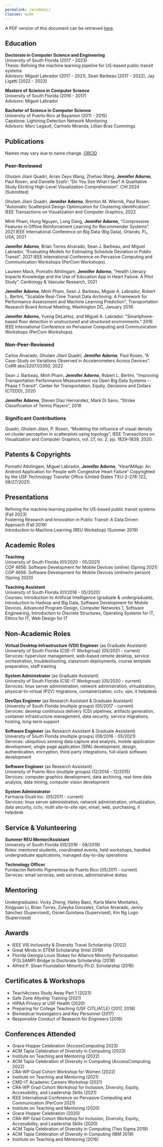 ```yaml
---
permalink: /academic/
classes: wide
---
```


A PDF version of this document can be retrieved [here](https://google.com).

## Education

**Doctorate in Computer Science and Engineering**<br/>
University of South Florida (2017 - 2023)<br/>
Thesis: Refining the machine learning pipeline for US-based public transit systems<br/>
Advisors: Miguel Labrador (2017 - 2021), Sean Barbeau (2017 - 2022), Jay Ligatti (2022 - 2023)<br/>

**Masters of Science in Computer Science**<br/>
University of South Florida (2016 - 2017)<br/>
Advisors: Miguel Labrador

**Bachelor of Science in Computer Science**<br/>
University of Puerto Rico at Bayamon (2011 - 2015)<br/>
Capstone: Lightning Detection Network Monitoring<br/>
Advisors: Marc Legault, Carmelo Miranda, Lillian Bras Cummings

## Publications

Names may vary due to name change. [ORCID](https://orcid.org/0000-0002-6511-694X)

### Peer-Reviewed

Ghulam Jilani Quadri, Arran Zeyu Wang, Zhehao Wang, **Jennifer Adorno**, Paul Rosen, and Danielle Szafir: ”Do You See What I See? A Qualitative Study Eliciting High-Level Visualization Comprehension”. CHI 2024 (Submitted)

Ghulam Jilani Quadri, **Jennifer Adorno**, Brenton M. Wiernik, Paul Rosen: "Automatic Scatterplot Design Optimization for Clustering Identification”. IEEE Transactions on Visualization and Computer Graphics, 2022
 
Minh Pham, Hung Nguyen, Long Dang, **Jennifer Adorno**, "Compressive Features in Offline Reinforcement Learning for Recommender Systems”. 2021 IEEE International Conference on Big Data (Big Data), Orlando, FL, USA, 2021

**Jennifer Adorno**, Brian Torres Alvarado, Sean J. Barbeau, and Miguel Labrador, “Evaluating Models for Estimating Schedule Deviation in Public Transit”. 2021 IEEE International Conference on Pervasive Computing and Communication Workshops (PerCom Workshops).

Laureen Mack, Ponrathi Athilingam, **Jennifer Adorno**, "Health Literacy Impacts Knowledge and the Use of Education App in Heart Failure: A Pilot Study”. Cardiology & Vascular Research, 2021

**Jennifer Adorno**, Minh Pham, Sean J. Barbeau, Miguel A. Labrador, Robert L. Bertini, "Scalable Real-Time Transit Data Archiving: A Framework for Performance Assessment and Machine Learning Prediction", Transportation Research Board Annual Meeting, Washington DC, January 2019.

**Jennifer Adorno**, Yueng DeLaHoz, and Miguel A. Labrador. "Smartphone-based floor detection in unstructured and structured environments." 2016 IEEE International Conference on Pervasive Computing and Communication Workshops (PerCom Workshops).

### Non-Peer-Reviewed

Carlos Alvarado, Ghulam Jilani Quadri, **Jennifer Adorno**, Paul Rosen, ”A Case-Study on
Variations Observed in Accelerometers Across Devices". CoRR abs/2207.03350, 2022

Sean J. Barbeau, Minh Pham, **Jennifer Adorno**, Robert L. Bertini, "Improving Transportation Performance Measurement via Open Big Data Systems -- Phase 1 Transit”. Center for Transportation, Equity, Decisions and Dollars (CTEDD), 2020

**Jennifer Adorno**, Steven Diaz Hernandez, Mark Di Sano, “Stroke Classification of Tennis Players”, 2016

### Significant Contributions

Quadri, Ghulam Jilani, P. Rosen, “Modeling the influence of visual density on cluster perception in scatterplots using topology”, IEEE Transactions on Visualization and Computer Graphics, vol. 27, no. 2, pp. 1829–1839, 2020.

## Patents & Copyrights

Ponrathi Athilingam, Miguel Labrador, **Jennifer Adorno**, “HeartMApp: An Android Application for People with Congestive Heart Failure” Copyrighted by the USF Technology Transfer Office (United States TXU-2-278-122, 08/27/2021).

## Presentations

Refining the machine learning pipeline for US-based public transit systems (Fall 2023)<br/>
Fostering Research and Innovation in Public Transit: A Data Driven Approach (Fall 2019)<br/> 
Introduction to Machine Learning (REU Workshop) (Summer 2019)

## Academic Roles

**Teaching**<br/>
University of South Florida (01/2020 - 05/2021)<br/>
COP 4656: Software Development for Mobile Devices (online) (Spring 2021)<br/>
COP 4656: Software Development for Mobile Devices (online/in-person) (Spring 2020)<br/>

**Teaching Assistant**<br/>
University of South Florida (01/2016 - 05/2020)<br/>
Courses: Introduction to Artificial Intelligence (graduate & undergraduate), Introduction to Hadoop and Big Data, Software Development for Mobile Devices, Advanced Program Design, Computer Networks 1, Software Engineering, Introduction to Discrete Structures, Operating Systems for IT, Ethics for IT, Web Design for IT

## Non-Academic Roles

**Virtual Desktop Infrastructure (VDI) Engineer** (as Graduate Assistant)<br/>
University of South Florida (CSE-IT Workgroup) (05/2021 - current)<br/>
Services: hypervisor management, web-based remote desktop, service orchestration, troubleshooting, classroom deployments, course template preparation, staff training

**System Administrator** (as Graduate Assistant)<br/>
University of South Florida (CSE-IT Workgroup) (05/2020 - current)<br/>
Services: linux server administration, network administration, virtualization, physical-to-virtual (P2V) migrations, containerization, cctv, vpn, it helpdesk

**DevOps Engineer** (as Research Assistant & Graduate Assistant)<br/>
University of South Florida (multiple groups) (05/2017 - current)<br/>
Services: develop continuous delivery (CD) pipelines, artifacts generation, container infrastructure management, data security, service migrations, hosting, long-term support

**Software Engineer** (as Research Assistant & Graduate Assistant)<br/>
University of South Florida (multiple groups) (08/2016 - 05/2021)<br/>
Services: ubiquitous sensing data capture and analysis, mobile application development, single page application (SPA) development, design, authentication, encryption, third-party integrations, full-stack software development

**Software Engineer** (as Research Assistant)<br/>
University of Puerto Rico (multiple groups) (12/2014 - 12/2015)<br/>
Services: computer graphics development, data archiving, real-time data analysis, data mining, computer vision development

**System Administrator**<br/>
Farmacia Giusti Inc. (05/2011 - current)<br/>
Services: linux server administration, network administration, virtualization, data security, cctv, multi site-to-site vpn, email, web, purchasing, it helpdesk

## Service & Volunteering 

**Summer REU Mentor/Assistant**<br/>
University of South Florida (05/2016 - 08/2019)<br/>
Roles: mentored students, coordinated events, held workshops, handled undergraduate applications, managed day-to-day operations

**Technology Officer**<br/>
Fundación Retinitis Pigmentosa de Puerto Rico (05/2011 - current)<br/>
Services: email services, web services, administrative duties

## Mentoring

Undergraduates: Vicky Zheng, Hailey Baez, Karla Marie Montañez, Xingyuan Li, Brian Torres, Zuleyka Gonzalez, Carlos Alvarado, Jenny Sánchez (Supervised), Osniel Quintana (Supervised), Kin Ng Lugo (Supervised)

## Awards

* IEEE VIS Inclusivity & Diversity Travel Scholarship (2022)
* Great Minds in STEM Scholarship (Intel 2019)
* Florida Georgia Louis Stokes for Alliance Minority Participation (FGLSAMP) Bridge to Doctorate Scholarship (2018)
* Alfred P. Sloan Foundation Minority Ph.D. Scholarship (2016)

## Certificates & Workshops

* TeachAccess Study Away Part 1 (2023)
* Safe Zone Allyship Training (2021)
* HIPAA Privacy at USF Health (2020)
* Preparing for College Teaching (USF CITL/ATLE) (2017, 2018)
* Biomedical Investigators and Key Personnel (2017)
* Responsible Conduct of Research for Engineers (2016)

## Conferences Attended

* Grace Hopper Celebration (AccessComputing 2023)
* ACM Tapia Celebration of Diversity in Computing (2023)
* Institute on Teaching and Mentoring (2022)
* ACM Tapia Celebration of Diversity in Computing (AccessComputing 2022)
* CRA-WP Grad Cohort Workshop for Women (2022)
* Institute on Teaching and Mentoring (2021)
* CMD-IT Academic Careers Workshop (2021)
* CRA-WP Grad Cohort Workshop for Inclusion, Diversity, Equity, Accessibility, and Leadership Skills (2021)
* IEEE International Conference on Pervasive Computing and Communication (PerCom 2021)
* Institute on Teaching and Mentoring (2020)
* Grace Hopper Celebration (2020)
* CRA-WP Grad Cohort Workshop for Inclusion, Diversity, Equity, Accessibility, and Leadership Skills (2020)
* ACM Tapia Celebration of Diversity in Computing (Two Sigma 2019)
* ACM Tapia Celebration of Diversity in Computing (IBM 2018)
* Institute on Teaching and Mentoring (2016)
